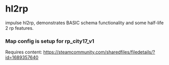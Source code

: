 # hl2rp
 impulse hl2rp, demonstrates BASIC schema functionality and some half-life 2 rp features.

 ### Map config is setup for rp_city17_v1

 Requires content: https://steamcommunity.com/sharedfiles/filedetails/?id=1689357640

